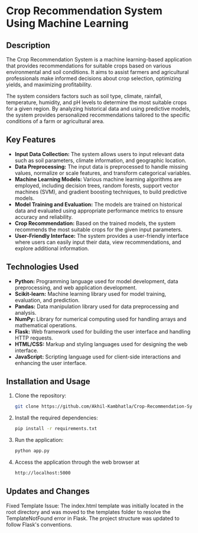 # Crop Recommendation System Using Machine Learning
## Description
The Crop Recommendation System is a machine learning-based application that provides recommendations for suitable crops based on various environmental and soil conditions. It aims to assist farmers and agricultural professionals make informed decisions about crop selection, optimizing yields, and maximizing profitability.

The system considers factors such as soil type, climate, rainfall, temperature, humidity, and pH levels to determine the most suitable crops for a given region. By analyzing historical data and using predictive models, the system provides personalized recommendations tailored to the specific conditions of a farm or agricultural area.


## Key Features
- **Input Data Collection:** The system allows users to input relevant data such as soil parameters, climate information, and geographic location.
- **Data Preprocessing:** The input data is preprocessed to handle missing values, normalize or scale features, and transform categorical variables.
- **Machine Learning Models:** Various machine learning algorithms are employed, including decision trees, random forests, support vector machines (SVM), and gradient boosting techniques, to build predictive models.
- **Model Training and Evaluation:** The models are trained on historical data and evaluated using appropriate performance metrics to ensure accuracy and reliability.
- **Crop Recommendation:** Based on the trained models, the system recommends the most suitable crops for the given input parameters.
- **User-Friendly Interface:** The system provides a user-friendly interface where users can easily input their data, view recommendations, and explore additional information.


## Technologies Used
- **Python:** Programming language used for model development, data preprocessing, and web application development.
- **Scikit-learn:** Machine learning library used for model training, evaluation, and prediction.
- **Pandas:** Data manipulation library used for data preprocessing and analysis.
- **NumPy:** Library for numerical computing used for handling arrays and mathematical operations.
- **Flask:** Web framework used for building the user interface and handling HTTP requests.
- **HTML/CSS:** Markup and styling languages used for designing the web interface.
- **JavaScript:** Scripting language used for client-side interactions and enhancing the user interface.



## Installation and Usage
1. Clone the repository:
   ```bash
   git clone https://github.com/Akhil-Kambhatla/Crop-Recommendation-System.git
   ```
2. Install the required dependencies: 
    ```bash
    pip install -r requirements.txt
    ```
3. Run the application: 
    ```bash
    python app.py
    ```
4. Access the application through the web browser at
    ```bash
    http://localhost:5000
    ```
## Updates and Changes
Fixed Template Issue: The index.html template was initially located in the root directory and was moved to the templates folder to resolve the TemplateNotFound error in Flask. The project structure was updated to follow Flask's conventions.
